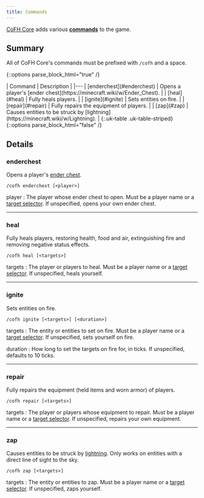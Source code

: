 ```yaml
---
title: Commands
---
```


[CoFH Core](../) adds various
**[commands](https://minecraft.wiki/w/Commands)** to the game.


Summary
-------

All of CoFH Core's commands must be prefixed with `/cofh` and a space.

{::options parse_block_html="true" /}
<div class="uk-overflow-container">
| Command | Description |
|---
| [enderchest](#enderchest) | Opens a player's [ender chest](https://minecraft.wiki/w/Ender_Chest). |
| [heal](#heal) | Fully heals players. |
| [ignite](#ignite) | Sets entities on fire. |
| [repair](#repair) | Fully repairs the equipment of players. |
| [zap](#zap) | Causes entities to be struck by [lightning](https://minecraft.wiki/w/Lightning). |
{:.uk-table .uk-table-striped}
</div>
{::options parse_block_html="false" /}


Details
-------

### enderchest
Opens a player's [ender chest](https://minecraft.wiki/w/Ender_Chest).

    /cofh enderchest [<player>]

player
: The player whose ender chest to open. Must be a player name or a [target
selector](https://minecraft.wiki/w/Target_selector). If unspecified,
opens your own ender chest.

---

### heal
Fully heals players, restoring health, food and air, extinguishing fire and
removing negative status effects.

    /cofh heal [<targets>]

targets
: The player or players to heal. Must be a player name or a [target
selector](https://minecraft.wiki/w/Target_selector). If unspecified,
heals yourself.

---

### ignite
Sets entities on fire.

    /cofh ignite [<targets>] [<duration>]

targets
: The entity or entities to set on fire. Must be a player name or a [target
selector](https://minecraft.wiki/w/Target_selector). If unspecified, sets
yourself on fire.

duration
: How long to set the targets on fire for, in ticks. If unspecified, defaults to
10 ticks.

---

### repair
Fully repairs the equipment (held items and worn armor) of players.

    /cofh repair [<targets>]

targets
: The player or players whose equipment to repair. Must be a player name or a
[target selector](https://minecraft.wiki/w/Target_selector). If
unspecified, repairs your own equipment.

---

### zap
Causes entities to be struck by
[lightning](https://minecraft.wiki/w/Lightning). Only works on entities
with a direct line of sight to the sky.

    /cofh zap [<targets>]

targets
: The entity or entities to zap. Must be a player name or a [target
selector](https://minecraft.wiki/w/Target_selector). If unspecified, zaps
yourself.
